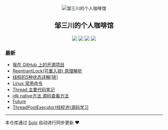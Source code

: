 <p align="center"><img alt="邹三川的个人咖啡馆" src="http://store.zousanchuan.com/blog/config/site_favicon.ico"></p><h2 align="center">
邹三川的个人咖啡馆
</h2>

<h4 align="center"></h4>
<p align="center"><a title="邹三川的个人咖啡馆" target="_blank" href="https://github.com/zouxiaochaun/solo-blog"><img src="https://img.shields.io/github/last-commit/zouxiaochaun/solo-blog.svg?style=flat-square&color=FF9900"></a>
<a title="GitHub repo size in bytes" target="_blank" href="https://github.com/zouxiaochaun/solo-blog"><img src="https://img.shields.io/github/repo-size/zouxiaochaun/solo-blog.svg?style=flat-square"></a>
<a title="Solo Version" target="_blank" href="https://github.com/b3log/solo/releases"><img src="https://img.shields.io/badge/solo-3.6.4-f1e05a.svg?style=flat-square&color=blueviolet"></a>
<a title="Hits" target="_blank" href="https://github.com/b3log/hits"><img src="https://hits.b3log.org/zouxiaochaun/solo-blog.svg"></a></p>

### 最新

* [我在 GitHub 上的开源项目](http://www.zousanchuan.com/my-github-repos)
* [ReentrantLock(可重入锁) 原理解析](http://www.zousanchuan.com/articles/2019/09/27/1569556049243.html)
* [线程的5种状态详解[转]](http://www.zousanchuan.com/articles/2019/09/22/1569138726125.html)
* [Linux 常用命令](http://www.zousanchuan.com/articles/2019/09/21/1569067352530.html)
* [Thread 主要代码笔记](http://www.zousanchuan.com/articles/2019/09/18/1568780784540.html)
* [jdk native方法 源码查看方法](http://www.zousanchuan.com/articles/2019/09/17/1568715638871.html)
* [Future](http://www.zousanchuan.com/articles/2019/09/15/1568529718548.html)
* [ThreadPoolExecutor(线程池)源码学习](http://www.zousanchuan.com/articles/2019/09/14/1568439289930.html)



---

本仓库通过 [Solo](https://github.com/b3log/solo) 自动进行同步更新 ❤️ 